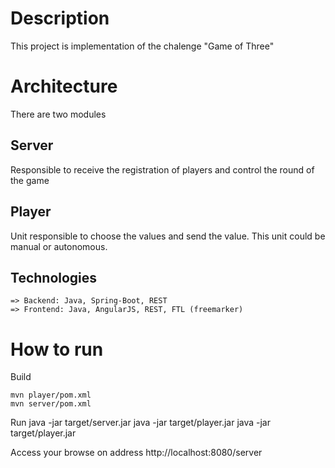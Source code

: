 # Description
This project is implementation of the chalenge "Game of Three"

# Architecture

There are two modules
 ## Server
  Responsible to receive the registration of players and control the round of the game
 
 ## Player
  Unit responsible to choose the values and send the value. This unit could be manual or autonomous.
  
  ## Technologies
    => Backend: Java, Spring-Boot, REST
    => Frontend: Java, AngularJS, REST, FTL (freemarker)
# How to run

  Build
  
    mvn player/pom.xml
    mvn server/pom.xml
    
  Run
    java -jar target/server.jar
    java -jar target/player.jar
    java -jar target/player.jar
    
   Access your browse on address http://localhost:8080/server
 
  
